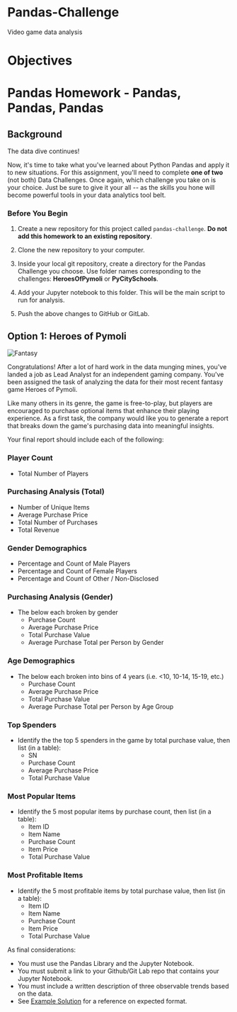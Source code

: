 # Pandas-Challenge
Video game data analysis

# Objectives

# Pandas Homework - Pandas, Pandas, Pandas

## Background

The data dive continues!

Now, it's time to take what you've learned about Python Pandas and apply it to new situations. For this assignment, you'll need to complete **one of two** (not both)  Data Challenges. Once again, which challenge you take on is your choice. Just be sure to give it your all -- as the skills you hone will become powerful tools in your data analytics tool belt.

### Before You Begin

1. Create a new repository for this project called `pandas-challenge`. **Do not add this homework to an existing repository**.

2. Clone the new repository to your computer.

3. Inside your local git repository, create a directory for the Pandas Challenge you choose. Use folder names corresponding to the challenges: **HeroesOfPymoli** or  **PyCitySchools**.

4. Add your Jupyter notebook to this folder. This will be the main script to run for analysis.

5. Push the above changes to GitHub or GitLab.

## Option 1: Heroes of Pymoli

![Fantasy](Images/Fantasy.png)

Congratulations! After a lot of hard work in the data munging mines, you've landed a job as Lead Analyst for an independent gaming company. You've been assigned the task of analyzing the data for their most recent fantasy game Heroes of Pymoli.

Like many others in its genre, the game is free-to-play, but players are encouraged to purchase optional items that enhance their playing experience. As a first task, the company would like you to generate a report that breaks down the game's purchasing data into meaningful insights.

Your final report should include each of the following:

### Player Count

* Total Number of Players

### Purchasing Analysis (Total)

* Number of Unique Items
* Average Purchase Price
* Total Number of Purchases
* Total Revenue

### Gender Demographics

* Percentage and Count of Male Players
* Percentage and Count of Female Players
* Percentage and Count of Other / Non-Disclosed

### Purchasing Analysis (Gender)

* The below each broken by gender
  * Purchase Count
  * Average Purchase Price
  * Total Purchase Value
  * Average Purchase Total per Person by Gender

### Age Demographics

* The below each broken into bins of 4 years (i.e. &lt;10, 10-14, 15-19, etc.)
  * Purchase Count
  * Average Purchase Price
  * Total Purchase Value
  * Average Purchase Total per Person by Age Group

### Top Spenders

* Identify the the top 5 spenders in the game by total purchase value, then list (in a table):
  * SN
  * Purchase Count
  * Average Purchase Price
  * Total Purchase Value

### Most Popular Items

* Identify the 5 most popular items by purchase count, then list (in a table):
  * Item ID
  * Item Name
  * Purchase Count
  * Item Price
  * Total Purchase Value

### Most Profitable Items

* Identify the 5 most profitable items by total purchase value, then list (in a table):
  * Item ID
  * Item Name
  * Purchase Count
  * Item Price
  * Total Purchase Value

As final considerations:

* You must use the Pandas Library and the Jupyter Notebook.
* You must submit a link to your Github/Git Lab repo that contains your Jupyter Notebook.
* You must include a written description of three observable trends based on the data.
* See [Example Solution](HeroesOfPymoli/HeroesOfPymoli_starter.ipynb) for a reference on expected format.
